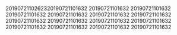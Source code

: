2019072110262320190721101632
20190721101632
20190721101632
20190721101632
20190721101632
20190721101632
20190721101632
20190721101632
20190721101632
20190721101632
20190721101632
20190721101632
20190721101632
20190721101632
20190721101632
